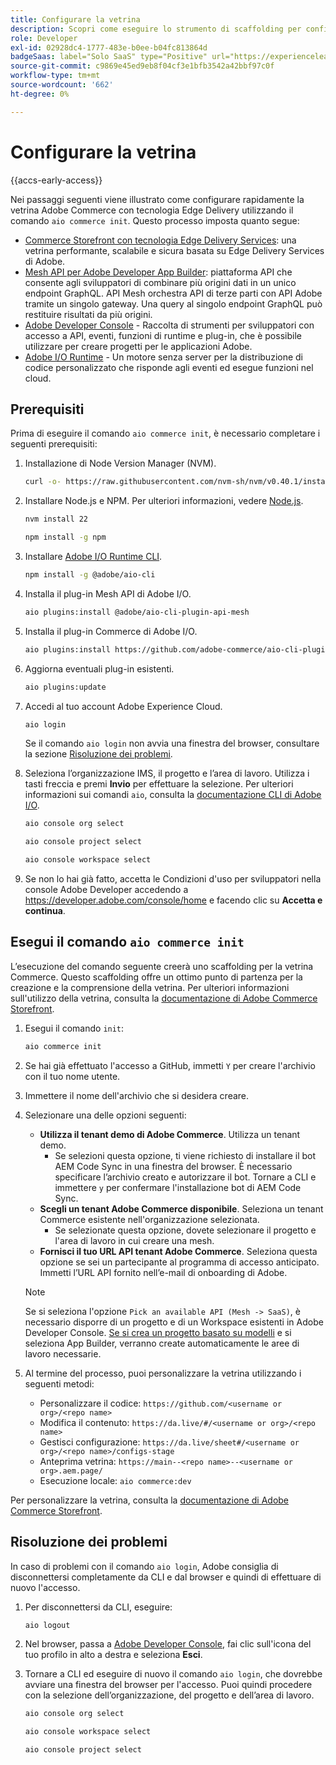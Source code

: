 ```yaml
---
title: Configurare la vetrina
description: Scopri come eseguire lo strumento di scaffolding per configurare la vetrina  [!DNL Adobe Commerce as a Cloud Service] .
role: Developer
exl-id: 02928dc4-1777-483e-b0ee-b04fc813864d
badgeSaas: label="Solo SaaS" type="Positive" url="https://experienceleague.adobe.com/it/docs/commerce/user-guides/product-solutions" tooltip="Applicabile solo ai progetti Adobe Commerce as a Cloud Service e Adobe Commerce Optimizer (infrastruttura SaaS gestita da Adobe)."
source-git-commit: c9869e45ed9eb8f04cf3e1bfb3542a42bbf97c0f
workflow-type: tm+mt
source-wordcount: '662'
ht-degree: 0%

---
```


# Configurare la vetrina

{{accs-early-access}}

Nei passaggi seguenti viene illustrato come configurare rapidamente la vetrina Adobe Commerce con tecnologia Edge Delivery utilizzando il comando `aio commerce init`. Questo processo imposta quanto segue:

* [Commerce Storefront con tecnologia Edge Delivery Services](https://experienceleague.adobe.com/developer/commerce/storefront/get-started/?lang=it): una vetrina performante, scalabile e sicura basata su Edge Delivery Services di Adobe.
* [Mesh API per Adobe Developer App Builder](https://developer.adobe.com/graphql-mesh-gateway/mesh/): piattaforma API che consente agli sviluppatori di combinare più origini dati in un unico endpoint GraphQL. API Mesh orchestra API di terze parti con API Adobe tramite un singolo gateway. Una query al singolo endpoint GraphQL può restituire risultati da più origini.
* [Adobe Developer Console](https://developer.adobe.com/developer-console/docs/guides/) - Raccolta di strumenti per sviluppatori con accesso a API, eventi, funzioni di runtime e plug-in, che è possibile utilizzare per creare progetti per le applicazioni Adobe.
* [Adobe I/O Runtime](https://developer.adobe.com/runtime/docs/) - Un motore senza server per la distribuzione di codice personalizzato che risponde agli eventi ed esegue funzioni nel cloud.

## Prerequisiti

Prima di eseguire il comando `aio commerce init`, è necessario completare i seguenti prerequisiti:

1. Installazione di Node Version Manager (NVM).

   ```bash
   curl -o- https://raw.githubusercontent.com/nvm-sh/nvm/v0.40.1/install.sh | bash
   ```

1. Installare Node.js e NPM. Per ulteriori informazioni, vedere [Node.js](https://nodejs.org/en/).

   ```bash
   nvm install 22
   ```

   ```bash
   npm install -g npm
   ```

1. Installare [Adobe I/O Runtime CLI](https://developer.adobe.com/runtime/docs/guides/tools/cli_install/).

   ```bash
   npm install -g @adobe/aio-cli
   ```

1. Installa il plug-in Mesh API di Adobe I/O.

   ```bash
   aio plugins:install @adobe/aio-cli-plugin-api-mesh
   ```

1. Installa il plug-in Commerce di Adobe I/O.

   ```bash
   aio plugins:install https://github.com/adobe-commerce/aio-cli-plugin-commerce
   ```

1. Aggiorna eventuali plug-in esistenti.

   ```bash
   aio plugins:update
   ```

1. Accedi al tuo account Adobe Experience Cloud.

   ```bash
   aio login
   ```

   Se il comando `aio login` non avvia una finestra del browser, consultare la sezione [Risoluzione dei problemi](#troubleshooting).

1. Seleziona l’organizzazione IMS, il progetto e l’area di lavoro. Utilizza i tasti freccia e premi **Invio** per effettuare la selezione. Per ulteriori informazioni sui comandi `aio`, consulta la [documentazione CLI di Adobe I/O](https://github.com/adobe/aio-cli-plugin-console?tab=readme-ov-file#commands).

   ```bash
   aio console org select
   ```

   ```bash
   aio console project select
   ```

   ```bash
   aio console workspace select
   ```

1. Se non lo hai già fatto, accetta le Condizioni d&#39;uso per sviluppatori nella console Adobe Developer accedendo a https://developer.adobe.com/console/home e facendo clic su **Accetta e continua**.

## Esegui il comando `aio commerce init`

L’esecuzione del comando seguente creerà uno scaffolding per la vetrina Commerce. Questo scaffolding offre un ottimo punto di partenza per la creazione e la comprensione della vetrina. Per ulteriori informazioni sull&#39;utilizzo della vetrina, consulta la [documentazione di Adobe Commerce Storefront](https://experienceleague.adobe.com/developer/commerce/storefront/?lang=it).


1. Esegui il comando `init`:

   ```bash
   aio commerce init
   ```

1. Se hai già effettuato l&#39;accesso a GitHub, immetti `Y` per creare l&#39;archivio con il tuo nome utente.

1. Immettere il nome dell&#39;archivio che si desidera creare.

1. Selezionare una delle opzioni seguenti:

   * **Utilizza il tenant demo di Adobe Commerce**. Utilizza un tenant demo.
      * Se selezioni questa opzione, ti viene richiesto di installare il bot AEM Code Sync in una finestra del browser. È necessario specificare l’archivio creato e autorizzare il bot. Tornare a CLI e immettere `y` per confermare l&#39;installazione bot di AEM Code Sync.
   * **Scegli un tenant Adobe Commerce disponibile**. Seleziona un tenant Commerce esistente nell&#39;organizzazione selezionata.
      * Se selezionate questa opzione, dovete selezionare il progetto e l&#39;area di lavoro in cui creare una mesh.
   * **Fornisci il tuo URL API tenant Adobe Commerce**. Seleziona questa opzione se sei un partecipante al programma di accesso anticipato. Immetti l’URL API fornito nell’e-mail di onboarding di Adobe.

   >[!NOTE]
   >
   >Se si seleziona l&#39;opzione `Pick an available API (Mesh -> SaaS)`, è necessario disporre di un progetto e di un Workspace esistenti in Adobe Developer Console. [Se si crea un progetto basato su modelli](https://developer.adobe.com/developer-console/docs/guides/projects/projects-template/) e si seleziona App Builder, verranno create automaticamente le aree di lavoro necessarie.

1. Al termine del processo, puoi personalizzare la vetrina utilizzando i seguenti metodi:

   * Personalizzare il codice: `https://github.com/<username or org>/<repo name>`
   * Modifica il contenuto: `https://da.live/#/<username or org>/<repo name>`
   * Gestisci configurazione: `https://da.live/sheet#/<username or org>/<repo name>/configs-stage`
   * Anteprima vetrina: `https://main--<repo name>--<username or org>.aem.page/`
   * Esecuzione locale: `aio commerce:dev`

Per personalizzare la vetrina, consulta la [documentazione di Adobe Commerce Storefront](https://experienceleague.adobe.com/developer/commerce/storefront/?lang=it).

## Risoluzione dei problemi

In caso di problemi con il comando `aio login`, Adobe consiglia di disconnettersi completamente da CLI e dal browser e quindi di effettuare di nuovo l&#39;accesso.

1. Per disconnettersi da CLI, eseguire:

   ```bash
   aio logout
   ```

1. Nel browser, passa a [Adobe Developer Console](https://developer.adobe.com/console), fai clic sull&#39;icona del tuo profilo in alto a destra e seleziona **Esci**.

1. Tornare a CLI ed eseguire di nuovo il comando `aio login`, che dovrebbe avviare una finestra del browser per l&#39;accesso. Puoi quindi procedere con la selezione dell’organizzazione, del progetto e dell’area di lavoro.

   ```bash
   aio console org select
   ```

   ```bash
   aio console workspace select
   ```

   ```bash
   aio console project select
   ```
